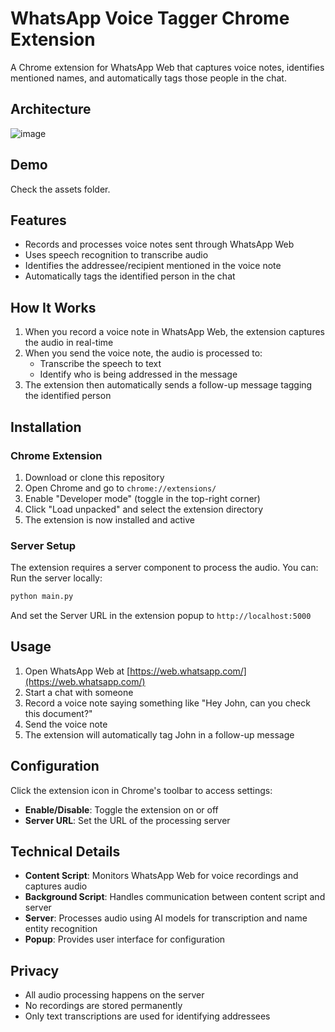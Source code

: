 # WhatsApp Voice Tagger Chrome Extension

A Chrome extension for WhatsApp Web that captures voice notes, identifies mentioned names, and automatically tags those people in the chat.
## Architecture
![image](https://github.com/user-attachments/assets/75993dad-3e4b-47be-9ba8-e3d898468186)

## Demo
Check the assets folder.

## Features
- Records and processes voice notes sent through WhatsApp Web
- Uses speech recognition to transcribe audio
- Identifies the addressee/recipient mentioned in the voice note
- Automatically tags the identified person in the chat

## How It Works
1. When you record a voice note in WhatsApp Web, the extension captures the audio in real-time
2. When you send the voice note, the audio is processed to:
   - Transcribe the speech to text
   - Identify who is being addressed in the message
3. The extension then automatically sends a follow-up message tagging the identified person

## Installation

### Chrome Extension

1. Download or clone this repository
2. Open Chrome and go to `chrome://extensions/`
3. Enable "Developer mode" (toggle in the top-right corner)
4. Click "Load unpacked" and select the extension directory
5. The extension is now installed and active

### Server Setup

The extension requires a server component to process the audio. You can:
Run the server locally:
   ```bash
   python main.py
   ```
   And set the Server URL in the extension popup to `http://localhost:5000`

## Usage

1. Open WhatsApp Web at [https://web.whatsapp.com/](https://web.whatsapp.com/)
2. Start a chat with someone
3. Record a voice note saying something like "Hey John, can you check this document?"
4. Send the voice note
5. The extension will automatically tag John in a follow-up message

## Configuration

Click the extension icon in Chrome's toolbar to access settings:

- **Enable/Disable**: Toggle the extension on or off
- **Server URL**: Set the URL of the processing server

## Technical Details

- **Content Script**: Monitors WhatsApp Web for voice recordings and captures audio
- **Background Script**: Handles communication between content script and server
- **Server**: Processes audio using AI models for transcription and name entity recognition
- **Popup**: Provides user interface for configuration

## Privacy

- All audio processing happens on the server
- No recordings are stored permanently
- Only text transcriptions are used for identifying addressees
